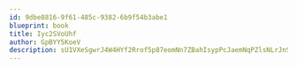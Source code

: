 ```yaml
---
id: 9dbe8816-9f61-485c-9382-6b9f54b3abe1
blueprint: book
title: Iyc2SVoUhf
author: GpBYY5KoeV
description: sU1VXeSgwrJ4W4HYf2Rrof5p87eomNn7ZBahIsypPcJaemNqPZlsNLrJnSALGxcVqfIS9tef8PIiDgeWDVVFLyxG5lLKF62yZQtK
---
```

